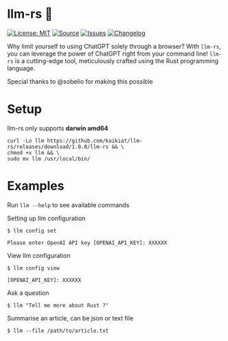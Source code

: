 # llm-rs 🚀

[![License: MIT](https://img.shields.io/badge/License-MIT-yellow.svg)](https://opensource.org/licenses/MIT)
[![Source](https://img.shields.io/badge/source-GitHub-303030.svg?maxAge=2678400&style=flat-square)](https://github.com/kaikiat/llm-rs/)
[![Issues](https://img.shields.io/github/issues/kaikiat/llm-rs.svg?style=flat-square&maxAge=600)](https://github.com/kaikiat/llm-rs/issues)
[![Changelog](https://img.shields.io/badge/keep%20a-changelog-8A0707.svg?maxAge=2678400&style=flat-square)](https://github.com/kaikiat/llm-rs/blob/master/CHANGELOG.md)


Why limit yourself to using ChatGPT solely through a browser? With `llm-rs`, you can leverage the power of ChatGPT right from your command line! `llm-rs` is a cutting-edge tool, meticulously crafted using the Rust programming language. 

Special thanks to @sobelio for making this possible

# Setup
llm-rs only supports **darwin amd64**

```
curl -Lo llm https://github.com/kaikiat/llm-rs/releases/download/1.0.0/llm-rs && \
chmod +x llm && \
sudo mv llm /usr/local/bin/
```
# Examples
Run `llm --help` to see available commands

Setting up llm configuration
```
$ llm config set

Please enter OpenAI API key [OPENAI_API_KEY]: XXXXXX
```

View llm configuration
```
$ llm config view

[OPENAI_API_KEY]: XXXXXX
```

Ask a question 
```
$ llm "Tell me more about Rust ?"
```

Summarise an article, can be json or text file
```
$ llm --file /path/to/article.txt
```